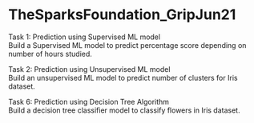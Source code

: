 # TheSparksFoundation_GripJun21
Task 1: Prediction using Supervised ML model<br>
Build a Supervised ML model to predict percentage score depending on number of hours studied.

Task 2: Prediction using Unsupervised ML model<br>
Build an unsupervised ML model to predict number of clusters for Iris dataset.

Task 6: Prediction using Decision Tree Algorithm<br>
Build a decision tree classifier model to classify flowers in Iris dataset.
